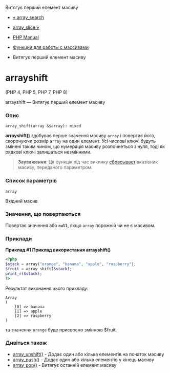 Витягує перший елемент масиву

-   [« array\_search](function.array-search.html)
    
-   [array\_slice »](function.array-slice.html)
    
-   [PHP Manual](index.html)
    
-   [Функции для работы с массивами](ref.array.html)
    
-   Витягує перший елемент масиву
    

# arrayshift

(PHP 4, PHP 5, PHP 7, PHP 8)

arrayshift — Витягує перший елемент масиву

### Опис

```methodsynopsis
array_shift(array &$array): mixed
```

**arrayshift()** здобуває перше значення масиву `array` і повертає його, скорочуючи розмір `array` на один елемент. Усі числові ключі будуть змінені таким чином, що нумерація масиву розпочнеться з нуля, тоді як рядкові ключі залишаться незмінними.

> **Зауваження**: Ця функція під час виклику [сбрасывает](function.reset.html) вказівник масиву, переданого параметром.

### Список параметрів

`array`

Вхідний масив

### Значення, що повертаються

Повертає значення або **`null`**, якщо `array` порожній чи не є масивом.

### Приклади

**Приклад #1 Приклад використання **arrayshift()****

```php
<?php
$stack = array("orange", "banana", "apple", "raspberry");
$fruit = array_shift($stack);
print_r($stack);
?>
```

Результат виконання цього прикладу:

```
Array
(
    [0] => banana
    [1] => apple
    [2] => raspberry
)
```

та значення `orange` буде присвоєно змінною $fruit.

### Дивіться також

-   [array\_unshift()](function.array-unshift.html) - Додає один або кілька елементів на початок масиву
-   [array\_push()](function.array-push.html) - Додає один або кілька елементів у кінець масиву
-   [array\_pop()](function.array-pop.html) - Витягує останній елемент масиву
